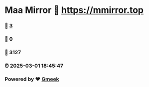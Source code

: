 # Maa Mirror :link: https://mmirror.top 
### :page_facing_up: [3](https://mmirror.top/tag.html) 
### :speech_balloon: 0 
### :hibiscus: 3127 
### :alarm_clock: 2025-03-01 18:45:47 
### Powered by :heart: [Gmeek](https://github.com/Meekdai/Gmeek)
